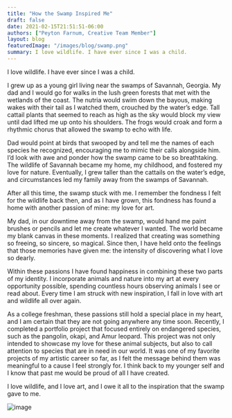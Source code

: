 ```yaml
---
title: "How the Swamp Inspired Me"
draft: false
date: 2021-02-15T21:51:51-06:00
authors: ["Peyton Farnum, Creative Team Member"]
layout: blog
featuredImage: "/images/blog/swamp.png"
summary: I love wildlife. I have ever since I was a child.
---
```


I love wildlife. I have ever since I was a child.

I grew up as a young girl living near the swamps of Savannah, Georgia. My dad and I would go for walks in the lush green forests that met with the wetlands of the coast. The nutria would swim down the bayous, making wakes with their tail as I watched them, crouched by the water’s edge. Tall cattail plants that seemed to reach as high as the sky would block my view until dad lifted me up onto his shoulders. The frogs would croak and form a rhythmic chorus that allowed the swamp to echo with life. 

Dad would point at birds that swooped by and tell me the names of each species he recognized, encouraging me to mimic their calls alongside him. I’d look with awe and ponder how the swamp came to be so breathtaking. The wildlife of Savannah became my home, my childhood, and fostered my love for nature. Eventually, I grew taller than the cattails on the water’s edge, and circumstances led my family away from the swamps of Savannah. 

After all this time, the swamp stuck with me. I remember the fondness I felt for the wildlife back then, and as I have grown, this fondness has found a home with another passion of mine: my love for art. 

My dad, in our downtime away from the swamp, would hand me paint brushes or pencils and let me create whatever I wanted. The world became my blank canvas in these moments. I realized that creating was something so freeing, so sincere, so magical. Since then, I have held onto the feelings that those memories have given me: the intensity of discovering what I love so dearly. 

Within these passions I have found happiness in combining these two parts of my identity. I incorporate animals and nature into my art at every opportunity possible, spending countless hours observing animals I see or read about. Every time I am struck with new inspiration, I fall in love with art and wildlife all over again.

As a college freshman, these passions still hold a special place in my heart, and I am certain that they are not going anywhere any time soon. Recently, I completed a portfolio project that focused entirely on endangered species, such as the pangolin, okapi, and Amur leopard. This project was not only intended to showcase my love for these animal subjects, but also to call attention to species that are in need in our world. It was one of my favorite projects of my artistic career so far, as I felt the message behind them was meaningful to a cause I feel strongly for. I think back to my younger self and I know that past me would be proud of all I have created.

I love wildlife, and I love art, and I owe it all to the inspiration that the swamp gave to me.

![image](/images/blog/post/swamp.png#blog)